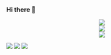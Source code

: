 ### Hi there 👋

<!--
**RunningYu/RunningYu** is a ✨ _special_ ✨ repository because its `README.md` (this file) appears on your GitHub profile.

Here are some ideas to get you started:

- 🔭 I’m currently working on ...
- 🌱 I’m currently learning ...
- 👯 I’m looking to collaborate on ...
- 🤔 I’m looking for help with ...
- 💬 Ask me about ...
- 📫 How to reach me: ...
- 😄 Pronouns: ...
- ⚡ Fun fact: ...
-->

<div align="center"> <img src="https://metrics.lecoq.io/RunningYu?template=classic&config.timezone=Asia%2FShanghai"> </div>



<!-- 访问者 -->
<!-- <div align="center"> <img src="https://visitor-badge.glitch.me/badge?page_id=RunningYu" /> </div> -->
<!-- 访问者 -->
<div align="center"> <img src="https://profile-counter.glitch.me/RunningYu/count.svg" /> </div>
<div align="center"> <img src="https://github-readme-stats.vercel.app/api?username=RunningYu&show_icons=true&theme=dark&count_private=true" /> </div>

<!-- 技术标签 -->
<span > <img src="https://img.shields.io/badge/-HTML5-E34F26?style=flat-square&logo=Springboot&logoColor=white" /> <img src="https://img.shields.io/badge/-CSS3-1572B6?style=flat-square&logo=RabbitMq" /> <img src="https://img.shields.io/badge/-JavaScript-oringe?style=flat-square&logo=Elasticsearch" /> </span>
